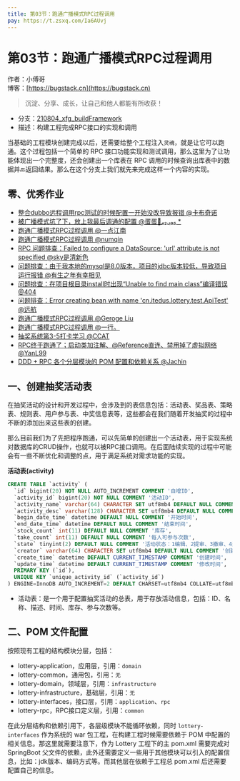 ```yaml
---
title: 第03节：跑通广播模式RPC过程调用
pay: https://t.zsxq.com/Ia6AUvj
---
```


# 第03节：跑通广播模式RPC过程调用

作者：小傅哥
<br/>博客：[https://bugstack.cn](https://bugstack.cn)

>沉淀、分享、成长，让自己和他人都能有所收获！

- 分支：[210804_xfg_buildFramework](https://gitcode.net/KnowledgePlanet/Lottery/-/tree/210804_xfg_buildFramework)
- 描述：构建工程完成RPC接口的实现和调用

当基础的工程模块创建完成以后，还需要给整个工程注入`灵魂`，就是让它可以跑通。这个过程包括一个简单的 RPC 接口功能实现和测试调用，那么这里为了让功能体现出一个完整度，还会创建出一个库表在 RPC 调用的时候查询出库表中的数据并🔙返回结果。那么在这个分支上我们就先来完成这样一个内容的实现。

## 零、优秀作业

- [整合dubbo远程调用rpc测试的时候配置一开始没改导致报错 @卡布奇诺](https://t.zsxq.com/06JaiyFIm)
- [被广播模式坑了下，放上我最后调通的配置 @蛋蛋🏃₄₂.₁₉₅ *](https://t.zsxq.com/06F2V3FqJ)
- [跑通广播模式RPC过程调用 @一点江南](https://t.zsxq.com/06uB27eIu)
- [跑通广播模式RPC过程调用 @numqin](https://t.zsxq.com/06R3rBEA2)
- [RPC 问题排查：Failed to configure a DataSource: 'url' attribute is not specified @sky是清新色](https://t.zsxq.com/06uRvJema)
- [问题排查：由于我本地的mysql是8.0版本，项目的jdbc版本较低，导致项目运行报错 @有生之年有幸相见](https://t.zsxq.com/06vbUNNbe)
- [问题排查：在项目根目录install时出现“Unable to find main class”编译错误 @404](https://t.zsxq.com/06FaqVneM)
- [问题排查：Error creating bean with name 'cn.itedus.lottery.test.ApiTest' @远航](https://t.zsxq.com/06rj6E6QZ)
- [跑通广播模式RPC过程调用 @Geroge Liu](https://t.zsxq.com/06B2NFMBm)
- [跑通广播模式RPC过程调用 @一行。](https://t.zsxq.com/06rjuNFYR)
- [抽奖系统第3-5打卡学习 @CCAT](https://t.zsxq.com/06VRNZfe2)
- [RPC终于跑通了；启动类加注解、@Reference直连、禁用掉了虚拟网络 @YanL99](https://t.zsxq.com/06EIMR7ee)
- [DDD + RPC 各个分层模块的 POM 配置和依赖关系 @Jachin](https://t.zsxq.com/07EqJqRrN)

## 一、创建抽奖活动表

在抽奖活动的设计和开发过程中，会涉及到的表信息包括：活动表、奖品表、策略表、规则表、用户参与表、中奖信息表等，这些都会在我们随着开发抽奖的过程中不断的添加出来这些表的创建。

那么目前我们为了先把程序跑通，可以先简单的创建出一个活动表，用于实现系统对数据库的CRUD操作，也就可以被RPC接口调用。在后面陆续实现的过程中可能会有一些不断优化和调整的点，用于满足系统对需求功能的实现。

**活动表(activity)**

```sql
CREATE TABLE `activity` (
  `id` bigint(20) NOT NULL AUTO_INCREMENT COMMENT '自增ID',
  `activity_id` bigint(20) NOT NULL COMMENT '活动ID',
  `activity_name` varchar(64) CHARACTER SET utf8mb4 DEFAULT NULL COMMENT '活动名称',
  `activity_desc` varchar(128) CHARACTER SET utf8mb4 DEFAULT NULL COMMENT '活动描述',
  `begin_date_time` datetime DEFAULT NULL COMMENT '开始时间',
  `end_date_time` datetime DEFAULT NULL COMMENT '结束时间',
  `stock_count` int(11) DEFAULT NULL COMMENT '库存',
  `take_count` int(11) DEFAULT NULL COMMENT '每人可参与次数',
  `state` tinyint(2) DEFAULT NULL COMMENT '活动状态：1编辑、2提审、3撤审、4通过、5运行(审核通过后worker扫描状态)、6拒绝、7关闭、8开启',
  `creator` varchar(64) CHARACTER SET utf8mb4 DEFAULT NULL COMMENT '创建人',
  `create_time` datetime DEFAULT CURRENT_TIMESTAMP COMMENT '创建时间',
  `update_time` datetime DEFAULT CURRENT_TIMESTAMP COMMENT '修改时间',
  PRIMARY KEY (`id`),
  UNIQUE KEY `unique_activity_id` (`activity_id`)
) ENGINE=InnoDB AUTO_INCREMENT=2 DEFAULT CHARSET=utf8mb4 COLLATE=utf8mb4_bin COMMENT='活动配置';
```

- 活动表：是一个用于配置抽奖活动的总表，用于存放活动信息，包括：ID、名称、描述、时间、库存、参与次数等。

## 二、POM 文件配置

按照现有工程的结构模块分层，包括：
- lottery-application，应用层，引用：`domain`
- lottery-common，通用包，引用：`无`
- lottery-domain，领域层，引用：`infrastructure`
- lottery-infrastructure，基础层，引用：`无`
- lottery-interfaces，接口层，引用：`application`、`rpc`
- lottery-rpc，RPC接口定义层，引用：`common`

在此分层结构和依赖引用下，各层级模块不能循环依赖，同时 `lottery-interfaces` 作为系统的 war 包工程，在构建工程时候需要依赖于 POM 中配置的相关信息。那这里就需要注意下，作为 Lottery 工程下的主 pom.xml 需要完成对 SpringBoot 父文件的依赖，此外还需要定义一些用于其他模块可以引入的配置信息，比如：jdk版本、编码方式等。而其他层在依赖于工程总 pom.xml 后还需要配置自己的信息。